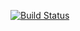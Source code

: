 [![Build Status](https://travis-ci.org/kralmichal/bloomfilter.svg?branch=master)](https://travis-ci.org/kralmichal/bloomfilter)
    
